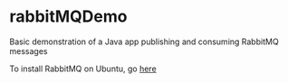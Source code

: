 # rabbitMQDemo

Basic demonstration of a Java app publishing and consuming RabbitMQ messages

To install RabbitMQ on Ubuntu, go [here](https://www.vultr.com/docs/install-rabbitmq-server-ubuntu-20-04-lts)
